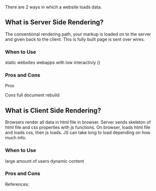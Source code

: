 
There are 2 ways in which a website loads data.
## What is Server Side Rendering?
The conventional rendering path, your markup is loaded on to the server and given back to the client. This is fully built page is sent over wires.
### When to Use
static websites
webapps with low interactiviy ()
### Pros and Cons
Pros

Cons
full document rebuild

## What is Client Side Rendering?
Browsers render all data in html file in browser. Server sends skeleton of html file and css properties with js functions. On browser, loads html file and loads css, then js loads. JS can take long to load depending on how much info. 

### When to Use
large amount of users
dynamic content
### Pros and Cons

References:
